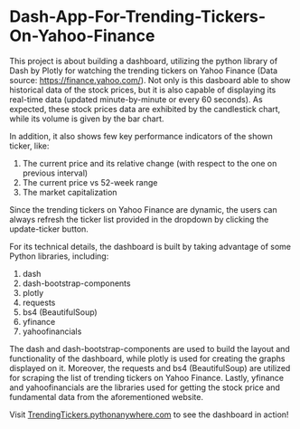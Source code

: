 # Dash-App-For-Trending-Tickers-On-Yahoo-Finance

This project is about building a dashboard, utilizing the python library of Dash by Plotly for watching the trending tickers on Yahoo Finance (Data source: https://finance.yahoo.com/).
Not only is this dasboard able to show historical data of the stock prices, but it is also capable of displaying its real-time data (updated minute-by-minute or every 60 seconds). 
As expected, these stock prices data are exhibited by the candlestick chart, while its volume is given by the bar chart. 

In addition, it also shows few key performance indicators of the shown ticker, like:
1. The current price and its relative change (with respect to the one on previous interval)
2. The current price vs 52-week range
3. The market capitalization

Since the trending tickers on Yahoo Finance are dynamic, the users can always refresh the ticker list provided in the dropdown by clicking the update-ticker button.

For its technical details, the dashboard is built by taking advantage of some Python libraries, including:
1. dash
2. dash-bootstrap-components
3. plotly
4. requests
5. bs4 (BeautifulSoup)
6. yfinance
7. yahoofinancials

The dash and dash-bootstrap-components are used to build the layout and functionality of the dashboard, while plotly is used for creating the graphs displayed on it. 
Moreover, the requests and bs4 (BeautifulSoup) are utilized for scraping the list of trending tickers on Yahoo Finance. 
Lastly, yfinance and yahoofinancials are the libraries used for getting the stock price and fundamental data from the aforementioned website.

Visit [TrendingTickers.pythonanywhere.com](https://trendingtickers.pythonanywhere.com/) to see the dashboard in action!
